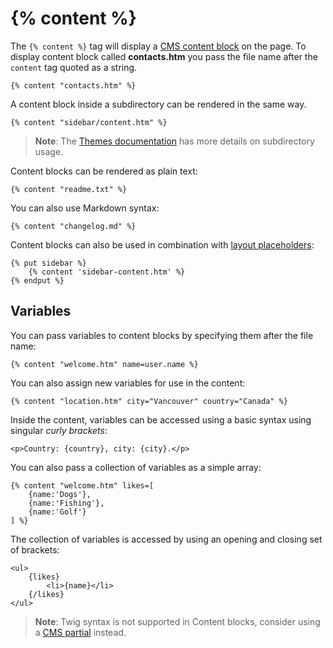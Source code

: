 # {% content %}

The `{% content %}` tag will display a [CMS content block](../cms/content) on the page. To display content block called **contacts.htm** you pass the file name after the `content` tag quoted as a string.

```twig
{% content "contacts.htm" %}
```

A content block inside a subdirectory can be rendered in the same way.

```twig
{% content "sidebar/content.htm" %}
```

> **Note**: The [Themes documentation](../cms/themes#subdirectories) has more details on subdirectory usage.

Content blocks can be rendered as plain text:

```twig
{% content "readme.txt" %}
```

You can also use Markdown syntax:

```twig
{% content "changelog.md" %}
```

Content blocks can also be used in combination with [layout placeholders](../cms/layouts#placeholders):

```twig
{% put sidebar %}
    {% content 'sidebar-content.htm' %}
{% endput %}
```

## Variables

You can pass variables to content blocks by specifying them after the file name:

```twig
{% content "welcome.htm" name=user.name %}
```

You can also assign new variables for use in the content:

```twig
{% content "location.htm" city="Vancouver" country="Canada" %}
```

Inside the content, variables can be accessed using a basic syntax using singular *curly brackets*:

```
<p>Country: {country}, city: {city}.</p>
```

You can also pass a collection of variables as a simple array:

```twig
{% content "welcome.htm" likes=[
    {name:'Dogs'},
    {name:'Fishing'},
    {name:'Golf'}
] %}
```

The collection of variables is accessed by using an opening and closing set of brackets:

```
<ul>
    {likes}
        <li>{name}</li>
    {/likes}
</ul>
```

> **Note**: Twig syntax is not supported in Content blocks, consider using a [CMS partial](../cms/partials) instead.
